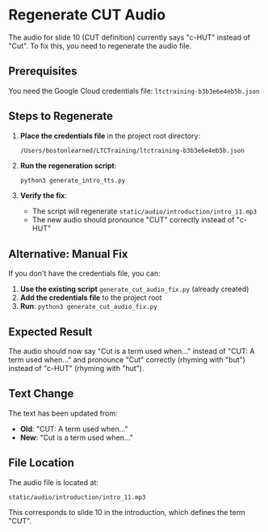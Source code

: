 # Regenerate CUT Audio

The audio for slide 10 (CUT definition) currently says "c-HUT" instead of "Cut". To fix this, you need to regenerate the audio file.

## Prerequisites

You need the Google Cloud credentials file: `ltctraining-b3b3e6e4eb5b.json`

## Steps to Regenerate

1. **Place the credentials file** in the project root directory:
   ```
   /Users/bostonlearned/LTCTraining/ltctraining-b3b3e6e4eb5b.json
   ```

2. **Run the regeneration script**:
   ```bash
   python3 generate_intro_tts.py
   ```

3. **Verify the fix**:
   - The script will regenerate `static/audio/introduction/intro_11.mp3`
   - The new audio should pronounce "CUT" correctly instead of "c-HUT"

## Alternative: Manual Fix

If you don't have the credentials file, you can:

1. **Use the existing script** `generate_cut_audio_fix.py` (already created)
2. **Add the credentials file** to the project root
3. **Run**: `python3 generate_cut_audio_fix.py`

## Expected Result

The audio should now say "Cut is a term used when..." instead of "CUT: A term used when..." and pronounce "Cut" correctly (rhyming with "but") instead of "c-HUT" (rhyming with "hut").

## Text Change

The text has been updated from:
- **Old**: "CUT: A term used when..."
- **New**: "Cut is a term used when..."

## File Location

The audio file is located at:
```
static/audio/introduction/intro_11.mp3
```

This corresponds to slide 10 in the introduction, which defines the term "CUT". 